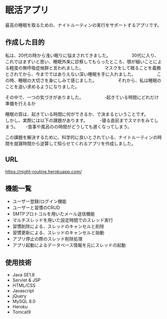 # 眠活アプリ

最高の睡眠を取るための、ナイトルーティンの実行をサポートするアプリです。




## 作成した目的

私は、20代の時から浅い眠りに悩まされてきました。　　　　　
30代に入り、これではまずいと思い、睡眠外来に診察してもらったところ、顎が細いことによる軽度の無呼吸症候群と言われました。　　　　　
マスクをして眠ることを義務とされてから、今までではありえない深い睡眠を手に入れました。　　　　　
この時、睡眠の大切さを身にしみて感じました。　　　　　
それから、私は睡眠のことを追い求めるようになりました。　　　　　


その中で、一つの気づきがありました。　　　　　
-起きている時間にどれだけ準備を行えるか　　　　　


睡眠の質は、起きている時間に何ができるか、で決まるということです。　　　　　
しかし、実際には以下の課題があります。　　　
-寝る直前までスマホをみてしまう。　　
-食事や風呂のの時間がどうしても遅くなってしまう。　　

この課題を解決するために、科学的に良いとされている、ナイトルーティンの時間を就寝時間から逆算して知らせてくれるアプリを作成しました。　　　　　




## URL
https://night-routine.herokuapp.com/





## 機能一覧
- ユーザー登録/ログイン機能
- ユーザーと習慣のCRUD
- SMTPプロトコルを用いたメール送信機能
- マルチスレッドを用いた設定時間でのスレッド実行
- 習慣削除による、スレッドのキャンセルと削除
- 習慣更新による、スレッドのキャンセルと始動
- アプリ停止の際のスレッド削除処理
- アプリ起動によるデータベース情報を元にスレッドの起動






## 使用技術
- Java SE1.8
- Servlet & JSP
- HTML/CSS
- Javascript
- jQuery
- MySQL 8.0
- Heroku
- Tomcat9
